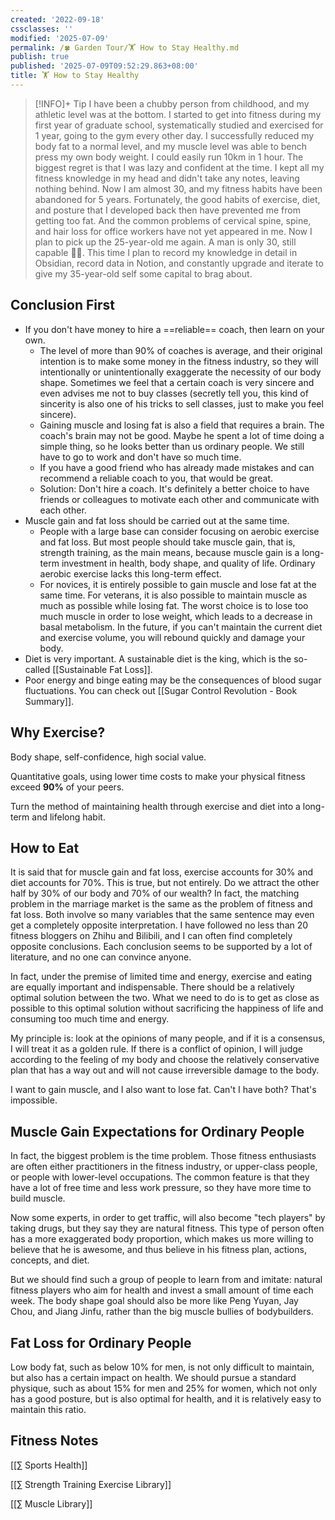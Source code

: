 ```yaml
---
created: '2022-09-18'
cssclasses: ''
modified: '2025-07-09'
permalink: /🍀 Garden Tour/🏋 How to Stay Healthy.md
publish: true
published: '2025-07-09T09:52:29.863+08:00'
title: 🏋 How to Stay Healthy
---
```

>[!INFO]+ Tip
> I have been a chubby person from childhood, and my athletic level was at the bottom. I started to get into fitness during my first year of graduate school, systematically studied and exercised for 1 year, going to the gym every other day. I successfully reduced my body fat to a normal level, and my muscle level was able to bench press my own body weight. I could easily run 10km in 1 hour.
> The biggest regret is that I was lazy and confident at the time. I kept all my fitness knowledge in my head and didn't take any notes, leaving nothing behind. Now I am almost 30, and my fitness habits have been abandoned for 5 years. Fortunately, the good habits of exercise, diet, and posture that I developed back then have prevented me from getting too fat. And the common problems of cervical spine, spine, and hair loss for office workers have not yet appeared in me.
> Now I plan to pick up the 25-year-old me again. A man is only 30, still capable 💪🏻. This time I plan to record my knowledge in detail in Obsidian, record data in Notion, and constantly upgrade and iterate to give my 35-year-old self some capital to brag about.

## Conclusion First

- If you don't have money to hire a ==reliable== coach, then learn on your own.
	- The level of more than 90% of coaches is average, and their original intention is to make some money in the fitness industry, so they will intentionally or unintentionally exaggerate the necessity of our body shape. Sometimes we feel that a certain coach is very sincere and even advises me not to buy classes (secretly tell you, this kind of sincerity is also one of his tricks to sell classes, just to make you feel sincere).
	- Gaining muscle and losing fat is also a field that requires a brain. The coach's brain may not be good. Maybe he spent a lot of time doing a simple thing, so he looks better than us ordinary people. We still have to go to work and don't have so much time.
	- If you have a good friend who has already made mistakes and can recommend a reliable coach to you, that would be great.
	- Solution: Don't hire a coach. It's definitely a better choice to have friends or colleagues to motivate each other and communicate with each other.
- Muscle gain and fat loss should be carried out at the same time.
	- People with a large base can consider focusing on aerobic exercise and fat loss. But most people should take muscle gain, that is, strength training, as the main means, because muscle gain is a long-term investment in health, body shape, and quality of life. Ordinary aerobic exercise lacks this long-term effect.
	- For novices, it is entirely possible to gain muscle and lose fat at the same time. For veterans, it is also possible to maintain muscle as much as possible while losing fat. The worst choice is to lose too much muscle in order to lose weight, which leads to a decrease in basal metabolism. In the future, if you can't maintain the current diet and exercise volume, you will rebound quickly and damage your body.
- Diet is very important. A sustainable diet is the king, which is the so-called [[Sustainable Fat Loss]].
- Poor energy and binge eating may be the consequences of blood sugar fluctuations. You can check out [[Sugar Control Revolution - Book Summary]].

## Why Exercise?

Body shape, self-confidence, high social value.

Quantitative goals, using lower time costs to make your physical fitness exceed **90%** of your peers.

Turn the method of maintaining health through exercise and diet into a long-term and lifelong habit.

## How to Eat

It is said that for muscle gain and fat loss, exercise accounts for 30% and diet accounts for 70%.
This is true, but not entirely. Do we attract the other half by 30% of our body and 70% of our wealth? In fact, the matching problem in the marriage market is the same as the problem of fitness and fat loss. Both involve so many variables that the same sentence may even get a completely opposite interpretation. I have followed no less than 20 fitness bloggers on Zhihu and Bilibili, and I can often find completely opposite conclusions. Each conclusion seems to be supported by a lot of literature, and no one can convince anyone.

In fact, under the premise of limited time and energy, exercise and eating are equally important and indispensable. There should be a relatively optimal solution between the two. What we need to do is to get as close as possible to this optimal solution without sacrificing the happiness of life and consuming too much time and energy.

My principle is: look at the opinions of many people, and if it is a consensus, I will treat it as a golden rule. If there is a conflict of opinion, I will judge according to the feeling of my body and choose the relatively conservative plan that has a way out and will not cause irreversible damage to the body.

I want to gain muscle, and I also want to lose fat. Can't I have both? That's impossible.

## Muscle Gain Expectations for Ordinary People

In fact, the biggest problem is the time problem. Those fitness enthusiasts are often either practitioners in the fitness industry, or upper-class people, or people with lower-level occupations. The common feature is that they have a lot of free time and less work pressure, so they have more time to build muscle.

Now some experts, in order to get traffic, will also become "tech players" by taking drugs, but they say they are natural fitness. This type of person often has a more exaggerated body proportion, which makes us more willing to believe that he is awesome, and thus believe in his fitness plan, actions, concepts, and diet.

But we should find such a group of people to learn from and imitate: natural fitness players who aim for health and invest a small amount of time each week. The body shape goal should also be more like Peng Yuyan, Jay Chou, and Jiang Jinfu, rather than the big muscle bullies of bodybuilders.

## Fat Loss for Ordinary People

Low body fat, such as below 10% for men, is not only difficult to maintain, but also has a certain impact on health. We should pursue a standard physique, such as about 15% for men and 25% for women, which not only has a good posture, but is also optimal for health, and it is relatively easy to maintain this ratio.

## Fitness Notes

[[∑ Sports Health]]

[[∑ Strength Training Exercise Library]]

[[∑ Muscle Library]] 